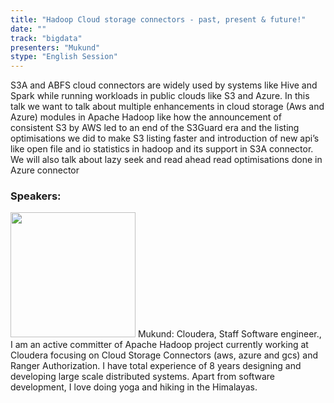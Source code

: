```yaml
---
title: "Hadoop Cloud storage connectors - past, present & future!"
date: "" 
track: "bigdata"
presenters: "Mukund"
stype: "English Session"
---
```

S3A and ABFS cloud connectors are widely used by systems like Hive and Spark while running workloads in public clouds like S3 and Azure.
In this talk we want to talk about multiple enhancements in cloud storage (Aws and Azure) modules in Apache Hadoop like how the announcement of consistent S3 by AWS led to an end of the S3Guard era and the listing optimisations we did to make S3 listing faster and introduction of new api’s like open file and io statistics in hadoop and its support in S3A connector. We will also talk about lazy seek and read ahead read optimisations done in Azure connector
 ### Speakers: 
 <img src="images/speaker/1168.png" width="200" />
 Mukund: Cloudera, Staff Software engineer., I am an active committer of Apache Hadoop project currently working at Cloudera focusing on Cloud Storage Connectors (aws, azure and gcs) and Ranger Authorization. 
I have total experience of 8 years designing and developing large scale distributed systems. Apart from software development, I love doing yoga and hiking in the Himalayas.
 